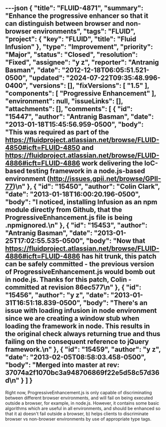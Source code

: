 ---json
{
  "title": "FLUID-4871",
  "summary": "Enhance the progressive enhancer so that it can distinguish between browser and non-browser environments",
  "tags": "FLUID",
  "project": {
    "key": "FLUID",
    "title": "Fluid Infusion"
  },
  "type": "Improvement",
  "priority": "Major",
  "status": "Closed",
  "resolution": "Fixed",
  "assignee": "y z",
  "reporter": "Antranig Basman",
  "date": "2012-12-18T06:05:51.521-0500",
  "updated": "2024-07-22T09:35:48.996-0400",
  "versions": [],
  "fixVersions": [
    "1.5"
  ],
  "components": [
    "Progressive Enhancement"
  ],
  "environment": null,
  "issueLinks": [],
  "attachments": [],
  "comments": [
    {
      "id": "15447",
      "author": "Antranig Basman",
      "date": "2013-01-18T15:45:56.959-0500",
      "body": "This was required as part of the <https://fluidproject.atlassian.net/browse/FLUID-4850#icft=FLUID-4850> and <https://fluidproject.atlassian.net/browse/FLUID-4886#icft=FLUID-4886> work delivering the IoC-based testing framework in a node.js-based environment (<http://issues.gpii.net/browse/GPII-77>)\n"
    },
    {
      "id": "15450",
      "author": "Colin Clark",
      "date": "2013-01-18T16:00:20.196-0500",
      "body": "I noticed, installing Infusion as an npm module directly from Github, that the ProgressiveEnhancement.js file is being .npmignored.\n"
    },
    {
      "id": "15453",
      "author": "Antranig Basman",
      "date": "2013-01-25T17:02:55.535-0500",
      "body": "Now that <https://fluidproject.atlassian.net/browse/FLUID-4886#icft=FLUID-4886> has hit trunk, this patch can be safely committed - the previous version of ProgressiveEnhancement.js would bomb out in node.js. Thanks for this patch, Colin - committed at revision 86ec577\n"
    },
    {
      "id": "15456",
      "author": "y z",
      "date": "2013-01-31T16:51:18.839-0500",
      "body": "There's an issue with loading infusion in node environment since we are creating a window stub when loading the framework in node. This results in the original check always returning true and thus failing on the consequent reference to jQuery framework.\n"
    },
    {
      "id": "15459",
      "author": "y z",
      "date": "2013-02-05T08:58:03.458-0500",
      "body": "Merged into master at rev: 37074a2f1070bc3a948706869f22e5d58c57d36d\n"
    }
  ]
}
---
Right now, ProgressiveEnhancement.js is only capable of discriminating between different browser environments, and will fail on being executed outside a browser, for example, in node.js. However, it contains some basic algorithms which are useful in all environments, and should be enhanced so that it a) doesn't fail outside a browser, b) helps clients to discriminate browser vs non-browser environments by use of appropriate type tags.&#x20;

        